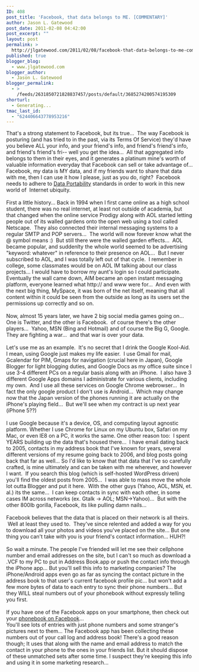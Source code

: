 ```yaml
---
ID: 408
post_title: 'Facebook, that data belongs to ME. [COMMENTARY]'
author: Jason L. Gatewood
post_date: 2011-02-08 04:42:00
post_excerpt: ""
layout: post
permalink: >
  http://jlgatewood.com/2011/02/08/facebook-that-data-belongs-to-me-commentary/
published: true
blogger_blog:
  - www.jlgatewood.com
blogger_author:
  - Jason L. Gatewood
blogger_permalink:
  - >
    /feeds/2631850721828837457/posts/default/3685274200574195309
shorturl:
  - Generating...
tmac_last_id:
  - "624406643778953216"
---
```

That's a strong statement to Facebook, but its true...  The way Facebook is posturing (and has tried to in the past, via its Terms Of Service) they'd have you believe ALL your info, and your friend's info, and friend's friend's info, and friend's friend's fri-- well you get the idea...  All that aggregated info belongs to them in their eyes, and it generates a platinum mine's worth of valuable information everyday that Facebook can sell or take advantage of... Facebook, my data is MY data, and if my friends want to share that data with me, then I can use it how I please, just as you do, right?  Facebook needs to adhere to <a href="http://en.wikipedia.org/wiki/DataPortability">Data Portability</a> standards in order to work in this new world of  Internet ubiquity.<br /><br />First a little history... Back in 1994 when I first came online as a high school student, there was no real internet, at least not outside of academia, but that changed when the online service Prodigy along with AOL started letting people out of its walled gardens onto the open web using a tool called Netscape.  They also connected their internal messaging systems to a regular SMTP and POP servers...  The world will now forever know what the @ symbol means :)  But still there were the walled garden effects...  AOL became popular, and suddenlty the whole world seemed to be advertising "keyword: whatever" in reference to their presence on AOL...  But I never subscribed to AOL, and I was totally left out of that cycle.  I remember in college, some classmates would be on AOL IM talking about our class projects... I would have to borrow my aunt's login so I could participate.  Eventually the wall came down, AIM became an open instant messaging platform, everyone learned what http:// and www were for...  And even with the next big thing, MySpace, it was born of the net itself, meaning that all content within it could be seen from the outside as long as its users set the permissions up correctly and so on.<br /><br />Now, almost 15 years later, we have 2 big social media games going on...  One is Twitter, and the other is Facebook.  of course there's the other players...  Yahoo, MSN (Bing and Hotmail) and of course the Big G, Google.  They are fighting a war...  and that war is over your data.<br /><br />Let's use me as an example.  It's no secret that I drink the Google Kool-Aid.  I mean, using Google just makes my life easier.  I use Gmail for mail, Gcalendar for PIM, Gmaps for navigation (crucial here in Japan), Google Blogger for light blogging duties, and Google Docs as my office suite since I use 3-4 different PCs on a regular basis along with an iPhone.  I also have 3 different Google Apps domains I administrate for various clients, including my own.  And I use all these services on Google Chrome webrowser...  In fact the only google product I don't use is Android...  Which may change now that the Japan version of the phones running it are actually on the iPhone's playing field...  But we'll see when my contract is up next year (iPhone 5??)<br /><br />I use Google because it's a device, OS, and computing layout agnostic platform. Whether I use Chrome for Linux on my Ubuntu box, Safari on my Mac, or even IE8 on a PC, it works the same. One other reason too:  I spent YEARS building up the data that's housed there...  I have email dating back to 2005, contacts in my address book that I've known for years, several different versions of my resume going back to 2006, and blog posts going back that far as well... So I'd like to know that that data that I've so carefully crafted, is mine ultimately and can be taken with me wherever, and however I want.  If you search this blog (which is self-hosted WordPress driven) you'll find the oldest posts from 2005...  I was able to mass move the whole lot outta Blogger and put it here.  With the other guys (Yahoo, AOL, MSN, et. al.) its the same...  I can keep contacts in sync with each other, in some cases IM across networks (ex. Gtalk → AOL; MSN→Yahoo)...  But with the other 800lb gorilla, Facebook, its like pulling damn nails...<br /><br />Facebook believes that the data that is placed on their network is all theirs.  Well at least they used to.  They've since relented and added a way for you to download all your photos and videos you've placed on the site...  But one thing you can't take with you is your friend's contact information... HUH?!<br /><br />So wait a minute. The people I've friended will let me see their cellphone number and email addresses on the site, but I can't so much as download a .VCF to my PC to put in Address Book.app or push the contact info through the iPhone app...  But you'll sell this info to marketing companies? The iPhone/Android apps even go as far as syncing the contact picture in the address book to that user's current facebook profile pic... but won't add a few more bytes of data to each entry to sync their phone numbers...  But they WILL steal numbers out of your phonebook without expressly telling you first. <br /><br />If you have one of the Facebook apps on your smartphone, then check out your <a href="http://www.facebook.com/friends/edit/?sk=phonebook" target="_blank">phonebook on Facebook</a>...  <br />You'll see lots of entries with just phone numbers and some stranger's pictures next to them... The Facebook app has been collecting these numbers out of your call log and address book!  There's a good reason though; It uses that along with the name and email address to match the contact in your phone to the ones in your friends list.  But it should dispose of these unmatched sets after some time.  I suspect they're keeping this info and using it in some marketing research...